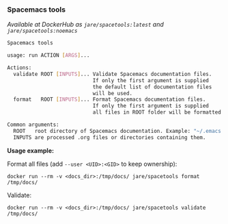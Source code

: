 ### Spacemacs tools
*Available at DockerHub as `jare/spacetools:latest` and `jare/spacetools:noemacs`*

```sh
Spacemacs tools

usage: run ACTION [ARGS]...

Actions:
  validate ROOT [INPUTS]... Validate Spacemacs documentation files.
                            If only the first argument is supplied
                            the default list of documentation files
                            will be used.
  format   ROOT [INPUTS]... Format Spacemacs documentation files.
                            If only the first argument is supplied
                            all files in ROOT folder will be formatted.

Common arguments:
  ROOT   root directory of Spacemacs documentation. Example: "~/.emacs.d/".
  INPUTS are processed .org files or directories containing them.
```

**Usage example:**

Format all files (add `--user <UID>:<GID>` to keep ownership):

`docker run --rm -v <docs_dir>:/tmp/docs/ jare/spacetools format /tmp/docs/`

Validate:

`docker run --rm -v <docs_dir>:/tmp/docs/ jare/spacetools validate /tmp/docs/`
